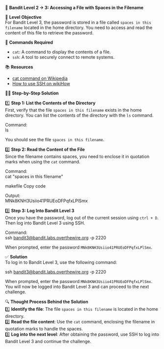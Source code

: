 🏁 **Bandit Level 2 -> 3: Accessing a File with Spaces in the Filename**

🎯 **Level Objective**  
For Bandit Level 3, the password is stored in a file called `spaces in this filename` located in the home directory. You need to access and read the content of this file to retrieve the password.

🔧 **Commands Required**

- `cat`: A command to display the contents of a file.
- `ssh`: A tool to securely connect to remote systems.

📚 **Resources**

- [cat command on Wikipedia](<https://en.wikipedia.org/wiki/Cat_(Unix)>)
- [How to use SSH on wikiHow](https://www.wikihow.com/Use-SSH)

🧑‍💻 **Step-by-Step Solution**

1️⃣ **Step 1: List the Contents of the Directory**  
First, verify that the file `spaces in this filename` exists in the home directory. You can list the contents of the directory with the `ls` command.

Command:  
ls

You should see the file `spaces in this filename`.

2️⃣ **Step 2: Read the Content of the File**  
Since the filename contains spaces, you need to enclose it in quotation marks when using the `cat` command.

Command:  
cat "spaces in this filename"

makefile
Copy code

Output:  
MNk8KNH3Usiio41PRUEoDFPqfxLPlSmx

3️⃣ **Step 3: Log Into Bandit Level 3**  
Once you have the password, log out of the current session using `ctrl + D`. Then log into Bandit Level 3 using SSH.

Command:  
ssh bandit3@bandit.labs.overthewire.org -p 2220

When prompted, enter the password `MNk8KNH3Usiio41PRUEoDFPqfxLPlSmx`.

✅ **Solution**  
To log in to Bandit Level 3, use the following command:

ssh bandit3@bandit.labs.overthewire.org -p 2220

When prompted, enter the password `MNk8KNH3Usiio41PRUEoDFPqfxLPlSmx`. You will now be logged into Bandit Level 3 and can proceed to the next challenge.

🔍 **Thought Process Behind the Solution**  
1️⃣ **Identify the file**: The file `spaces in this filename` is located in the home directory.  
2️⃣ **Read the file content**: Use the `cat` command, enclosing the filename in quotation marks to handle the spaces.  
3️⃣ **Log into the next level**: After obtaining the password, use SSH to log into Bandit Level 3 and continue the challenge.
